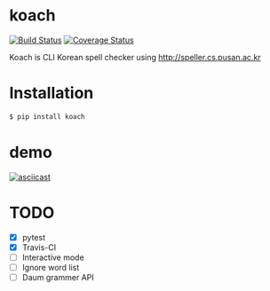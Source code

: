 # koach

[![Build Status](https://travis-ci.org/kexplo/koach.svg?branch=master)](https://travis-ci.org/kexplo/koach)
[![Coverage Status](https://coveralls.io/repos/github/kexplo/koach/badge.svg?branch=master)](https://coveralls.io/github/kexplo/koach?branch=master)

Koach is CLI Korean spell checker using http://speller.cs.pusan.ac.kr


# Installation

```bash
$ pip install koach
```

# demo

[![asciicast](https://asciinema.org/a/92646.png)](https://asciinema.org/a/92646)


# TODO

* [x] pytest
* [x] Travis-CI
* [ ] Interactive mode
* [ ] Ignore word list
* [ ] Daum grammer API
